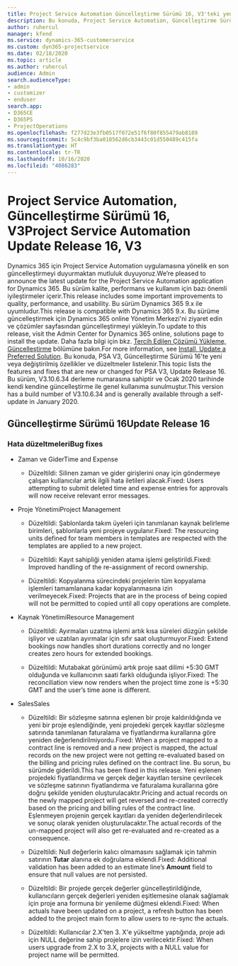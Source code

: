 ```yaml
---
title: Project Service Automation Güncelleştirme Sürümü 16, V3'teki yenilikler veya değişiklikler
description: Bu konuda, Project Service Automation, Güncelleştirme Sürümü 16, V3'teki özellikler ve düzeltmeler listelenir.
author: ruhercul
manager: kfend
ms.service: dynamics-365-customerservice
ms.custom: dyn365-projectservice
ms.date: 02/18/2020
ms.topic: article
ms.author: ruhercul
audience: Admin
search.audienceType:
- admin
- customizer
- enduser
search.app:
- D365CE
- D365PS
- ProjectOperations
ms.openlocfilehash: f277d23e3fb0517f072e51f6f80f855479ab8189
ms.sourcegitcommit: 5c4c9bf3ba018562d6cb3443c01d550489c415fa
ms.translationtype: HT
ms.contentlocale: tr-TR
ms.lasthandoff: 10/16/2020
ms.locfileid: "4086283"
---
```

# <a name="project-service-automation-update-release-16-v3"></a><span data-ttu-id="dc508-103">Project Service Automation, Güncelleştirme Sürümü 16, V3</span><span class="sxs-lookup"><span data-stu-id="dc508-103">Project Service Automation Update Release 16, V3</span></span>

<span data-ttu-id="dc508-104">Dynamics 365 için Project Service Automation uygulamasına yönelik en son güncelleştirmeyi duyurmaktan mutluluk duyuyoruz.</span><span class="sxs-lookup"><span data-stu-id="dc508-104">We’re pleased to announce the latest update for the Project Service Automation application for Dynamics 365.</span></span> <span data-ttu-id="dc508-105">Bu sürüm kalite, performans ve kullanım için bazı önemli iyileştirmeler içerir.</span><span class="sxs-lookup"><span data-stu-id="dc508-105">This release includes some important improvements to quality, performance, and usability.</span></span>  <span data-ttu-id="dc508-106">Bu sürüm Dynamics 365 9.x ile uyumludur.</span><span class="sxs-lookup"><span data-stu-id="dc508-106">This release is compatible with Dynamics 365 9.x.</span></span> <span data-ttu-id="dc508-107">Bu sürüme güncelleştirmek için Dynamics 365 online Yönetim Merkezi'ni ziyaret edin ve çözümler sayfasından güncelleştirmeyi yükleyin.</span><span class="sxs-lookup"><span data-stu-id="dc508-107">To update to this release, visit the Admin Center for Dynamics 365 online, solutions page to install the update.</span></span> <span data-ttu-id="dc508-108">Daha fazla bilgi için bkz. [Tercih Edilen Çözümü Yükleme, Güncelleştirme](https://docs.microsoft.com/dynamics365/project-service/upgrade-psa-home-page) bölümüne bakın.</span><span class="sxs-lookup"><span data-stu-id="dc508-108">For more information, see [Install, Update a Preferred Solution](https://docs.microsoft.com/dynamics365/project-service/upgrade-psa-home-page).</span></span>
<span data-ttu-id="dc508-109">Bu konuda, PSA V3, Güncelleştirme Sürümü 16'te yeni veya değiştirilmiş özellikler ve düzeltmeler listelenir.</span><span class="sxs-lookup"><span data-stu-id="dc508-109">This topic lists the features and fixes that are new or changed for PSA V3, Update Release 16.</span></span> <span data-ttu-id="dc508-110">Bu sürüm, V3.10.6.34 derleme numarasına sahiptir ve Ocak 2020 tarihinde kendi kendine güncelleştirme ile genel kullanıma sunulmuştur.</span><span class="sxs-lookup"><span data-stu-id="dc508-110">This version has a build number of V3.10.6.34 and is generally available through a self-update in January 2020.</span></span>


## <a name="update-release-16"></a><span data-ttu-id="dc508-111">Güncelleştirme Sürümü 16</span><span class="sxs-lookup"><span data-stu-id="dc508-111">Update Release 16</span></span>

### <a name="bug-fixes"></a><span data-ttu-id="dc508-112">Hata düzeltmeleri</span><span class="sxs-lookup"><span data-stu-id="dc508-112">Bug fixes</span></span>

-   <span data-ttu-id="dc508-113">Zaman ve Gider</span><span class="sxs-lookup"><span data-stu-id="dc508-113">Time and Expense</span></span>

    -   <span data-ttu-id="dc508-114">Düzeltildi: Silinen zaman ve gider girişlerini onay için göndermeye çalışan kullanıcılar artık ilgili hata iletileri alacak.</span><span class="sxs-lookup"><span data-stu-id="dc508-114">Fixed: Users attempting to submit deleted time and expense entries for approvals will now receive relevant error messages.</span></span>

-   <span data-ttu-id="dc508-115">Proje Yönetimi</span><span class="sxs-lookup"><span data-stu-id="dc508-115">Project Management</span></span>

    -   <span data-ttu-id="dc508-116">Düzeltildi: Şablonlarda takım üyeleri için tanımlanan kaynak belirleme birimleri, şablonlarla yeni projeye uygulanır.</span><span class="sxs-lookup"><span data-stu-id="dc508-116">Fixed: The resourcing units defined for team members in templates are respected with the templates are applied to a new project.</span></span>

    -   <span data-ttu-id="dc508-117">Düzeltildi: Kayıt sahipliği yeniden atama işlemi geliştirildi.</span><span class="sxs-lookup"><span data-stu-id="dc508-117">Fixed: Improved handling of the re-assignment of record ownership.</span></span>

    -   <span data-ttu-id="dc508-118">Düzeltildi: Kopyalanma sürecindeki projelerin tüm kopyalama işlemleri tamamlanana kadar kopyalanmasına izin verilmeyecek.</span><span class="sxs-lookup"><span data-stu-id="dc508-118">Fixed: Projects that are in the process of being copied will not be permitted to copied until all copy operations are complete.</span></span>

-   <span data-ttu-id="dc508-119">Kaynak Yönetimi</span><span class="sxs-lookup"><span data-stu-id="dc508-119">Resource Management</span></span>

    -   <span data-ttu-id="dc508-120">Düzeltildi: Ayırmaları uzatma işlemi artık kısa süreleri düzgün şekilde işliyor ve uzatılan ayırmalar için sıfır saat oluşturmuyor.</span><span class="sxs-lookup"><span data-stu-id="dc508-120">Fixed: Extend bookings now handles short durations correctly and no longer creates zero hours for extended bookings.</span></span>

    -   <span data-ttu-id="dc508-121">Düzeltildi: Mutabakat görünümü artık proje saat dilimi +5:30 GMT olduğunda ve kullanıcının saati farklı olduğunda işliyor.</span><span class="sxs-lookup"><span data-stu-id="dc508-121">Fixed: The reconciliation view now renders when the project time zone is +5:30 GMT and the user’s time aone is different.</span></span>

-   <span data-ttu-id="dc508-122">Sales</span><span class="sxs-lookup"><span data-stu-id="dc508-122">Sales</span></span>

    -   <span data-ttu-id="dc508-123">Düzeltildi: Bir sözleşme satırına eşlenen bir proje kaldırıldığında ve yeni bir proje eşlendiğinde, yeni projedeki gerçek kayıtlar sözleşme satırında tanımlanan faturalama ve fiyatlandırma kurallarına göre yeniden değerlendirilmiyordu.</span><span class="sxs-lookup"><span data-stu-id="dc508-123">Fixed: When a project mapped to a contract line is removed and a new project is mapped, the actual records on the new project were not getting re-evaluated based on the billing and pricing rules defined on the contract line.</span></span> <span data-ttu-id="dc508-124">Bu sorun, bu sürümde giderildi.</span><span class="sxs-lookup"><span data-stu-id="dc508-124">This has been fixed in this release.</span></span> <span data-ttu-id="dc508-125">Yeni eşlenen projedeki fiyatlandırma ve gerçek değer kayıtları tersine çevrilecek ve sözleşme satırının fiyatlandırma ve faturalama kurallarına göre doğru şekilde yeniden oluşturulacaktır.</span><span class="sxs-lookup"><span data-stu-id="dc508-125">Pricing and actual records on the newly mapped project will get reversed and re-created correctly based on the pricing and billing rules of the contract line.</span></span> <span data-ttu-id="dc508-126">Eşlenmeyen projenin gerçek kayıtları da yeniden değerlendirilecek ve sonuç olarak yeniden oluşturulacaktır.</span><span class="sxs-lookup"><span data-stu-id="dc508-126">The actual records of the un-mapped project will also get re-evaluated and re-created as a consequence.</span></span>

    -   <span data-ttu-id="dc508-127">Düzeltildi: Null değerlerin kalıcı olmamasını sağlamak için tahmin satırının **Tutar** alanına ek doğrulama eklendi.</span><span class="sxs-lookup"><span data-stu-id="dc508-127">Fixed: Additional validation has been added to an estimate line’s **Amount** field to ensure that null values are not persisted.</span></span>

    -   <span data-ttu-id="dc508-128">Düzeltildi: Bir projede gerçek değerler güncelleştirildiğinde, kullanıcıların gerçek değerleri yeniden eşitlemesine olanak sağlamak için proje ana formuna bir yenileme düğmesi eklendi.</span><span class="sxs-lookup"><span data-stu-id="dc508-128">Fixed: When actuals have been updated on a project, a refresh button has been added to the project main form to allow users to re-sync the actuals.</span></span>

    -   <span data-ttu-id="dc508-129">Düzeltildi: Kullanıcılar 2.X'ten 3. X'e yükseltme yaptığında, proje adı için NULL değerine sahip projelere izin verilecektir.</span><span class="sxs-lookup"><span data-stu-id="dc508-129">Fixed: When users upgrade from 2.X to 3.X, projects with a NULL value for project name will be permitted.</span></span>

